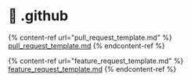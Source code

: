 # 🐙 .github

{% content-ref url="pull_request_template.md" %}
[pull\_request\_template.md](pull\_request\_template.md)
{% endcontent-ref %}

{% content-ref url="feature_request_template.md" %}
[feature\_request\_template.md](feature\_request\_template.md)
{% endcontent-ref %}
